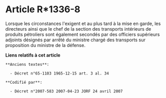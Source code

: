 # Article R*1336-8

Lorsque les circonstances l'exigent et au plus tard à la mise en garde, les directeurs ainsi que le chef de la section des
transports intérieurs de produits pétroliers sont également secondés par des officiers supérieurs adjoints désignés par
arrêté du ministre chargé des transports sur proposition du ministre de la défense.

**Liens relatifs à cet article**

	**Anciens textes**:

	  - Décret n°65-1103 1965-12-15 art. 3 al. 34

	**Codifié par**:

	  - Décret n°2007-583 2007-04-23 JORF 24 avril 2007
